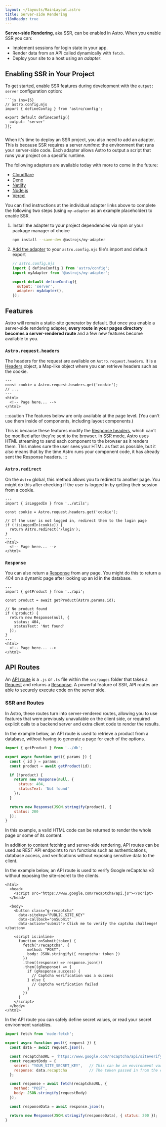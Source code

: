 ```yaml
---
layout: ~/layouts/MainLayout.astro
title: Server-side Rendering
i18nReady: true
---
```


**Server-side Rendering**, aka SSR, can be enabled in Astro. When you enable SSR you can:

- Implement sessions for login state in your app.
- Render data from an API called dynamically with `fetch`.
- Deploy your site to a host using an *adapter*.

## Enabling SSR in Your Project

To get started, enable SSR features during development with the `output: server` configuration option:

    ```js ins={5}
    // astro.config.mjs
    import { defineConfig } from 'astro/config';

    export default defineConfig({
      output: 'server'
    });
    ```

When it's time to deploy an SSR project, you also need to add an adapter. This is because SSR requires a server _runtime_: the environment that runs your server-side code. Each adapter allows Astro to output a script that runs your project on a specific runtime.

The following adapters are available today with more to come in the future:

- [Cloudflare](/en/guides/integrations-guide/cloudflare/)
- [Deno](/en/guides/integrations-guide/deno/)
- [Netlify](/en/guides/integrations-guide/netlify/)
- [Node.js](/en/guides/integrations-guide/node/)
- [Vercel](/en/guides/integrations-guide/vercel/)

You can find instructions at the individual adapter links above to complete the following two steps (using `my-adapter` as an example placeholder) to enable SSR.
1. Install the adapter to your project dependencies via npm or your package manager of choice

    ```bash
    npm install --save-dev @astrojs/my-adapter
    ```
1. [Add the adapter](/en/reference/configuration-reference/) to your `astro.config.mjs` file's import and default export

    ```js ins={3,6-7}
    // astro.config.mjs
    import { defineConfig } from 'astro/config';
    import myAdapter from '@astrojs/my-adapter';

    export default defineConfig({
      output: 'server',
      adapter: myAdapter(),
    });
    ```

## Features

Astro will remain a static-site generator by default. But once you enable a server-side rendering adapter, **every route in your pages directory becomes a server-rendered route** and a few new features become available to you.

### `Astro.request.headers`

The headers for the request are available on `Astro.request.headers`. It is a [Headers](https://developer.mozilla.org/en-US/docs/Web/API/Headers) object, a Map-like object where you can retrieve headers such as the cookie.

```astro title="src/pages/index.astro" {2}
---
const cookie = Astro.request.headers.get('cookie');
// ...
---
<html>
  <!-- Page here... -->
</html>
```

:::caution
The features below are only available at the page level. (You can't use them inside of components, including layout components.)

This is because these features modify the [Response headers](https://developer.mozilla.org/en-US/docs/Glossary/Response_header), which can't be modified after they're sent to the browser. In SSR mode, Astro uses HTML streaming to send each component to the browser as it renders them. This makes sure the user sees your HTML as fast as possible, but it also means that by the time Astro runs your component code, it has already sent the Response headers.
:::

### `Astro.redirect`

On the `Astro` global, this method allows you to redirect to another page. You might do this after checking if the user is logged in by getting their session from a cookie.

```astro title="src/pages/account.astro" {8}
---
import { isLoggedIn } from '../utils';

const cookie = Astro.request.headers.get('cookie');

// If the user is not logged in, redirect them to the login page
if (!isLoggedIn(cookie)) {
  return Astro.redirect('/login');
}
---
<html>
  <!-- Page here... -->
</html>
```

### `Response`

You can also return a [Response](https://developer.mozilla.org/en-US/docs/Web/API/Response) from any page. You might do this to return a 404 on a dynamic page after looking up an id in the database.

```astro title="src/pages/[id].astro" {8-11}
---
import { getProduct } from '../api';

const product = await getProduct(Astro.params.id);

// No product found
if (!product) {
  return new Response(null, {
    status: 404,
    statusText: 'Not found'
  });
}
---
<html>
  <!-- Page here... -->
</html>
```

## API Routes

An [API route](https://medium.com/@rajat_m/what-are-restful-routes-and-how-to-use-them-929129ae7bf6) is a `.js` or `.ts` file within the `src/pages` folder that takes a [Request](https://developer.mozilla.org/en-US/docs/Web/API/Request) and returns a [Response](https://developer.mozilla.org/en-US/docs/Web/API/Response). A powerful feature of SSR, API routes are able to securely execute code on the server side.

### SSR and Routes

In Astro, these routes turn into server-rendered routes, allowing you to use features that were previously unavailable on the client side, or required explicit calls to a backend server and extra client code to render the results. 

In the example below, an API route is used to retrieve a product from a database, without having to generate a page for each of the options. 

```js title="src/pages/[id].js"
import { getProduct } from '../db';

export async function get({ params }) {
  const { id } = params;
  const product = await getProduct(id);

  if (!product) {
    return new Response(null, {
      status: 404,
      statusText: 'Not found'
    });
  }

  return new Response(JSON.stringify(product), {
    status: 200
  });
}
```

In this example, a valid HTML code can be returned to render the whole page or some of its content.


In addition to content fetching and server-side rendering, API routes can be used as REST API endpoints to run functions such as authentications, database access, and verifications without exposing sensitive data to the client.

In the example below, an API route is used to verify Google reCaptcha v3 without exposing the site-secret to the clients.


```astro title="src/pages/index.astro"
<html>
  <head>
    <script src="https://www.google.com/recaptcha/api.js"></script>
  </head>

  <body>
    <button class="g-recaptcha" 
      data-sitekey="PUBLIC_SITE_KEY" 
      data-callback="onSubmit" 
      data-action="submit"> Click me to verify the captcha challenge! </button>

    <script is:inline>
      function onSubmit(token) {
        fetch("/recaptcha", {
          method: "POST",
          body: JSON.stringify({ recaptcha: token })
        })
        .then((response) => response.json())
        .then((gResponse) => {
          if (gResponse.success) {
            // Captcha verification was a success
          } else {
            // Captcha verification failed
          }
        })
      }
    </script>
  </body>
</html>
```

In the API route you can safely define secret values, or read your secret environment variables.

```js title="src/pages/recaptcha.js"
import fetch from 'node-fetch';

export async function post({ request }) {
  const data = await request.json();

  const recaptchaURL = 'https://www.google.com/recaptcha/api/siteverify';
  const requestBody = {
    secret: "YOUR_SITE_SECRET_KEY",   // This can be an environment variable
    response: data.recaptcha          // The token passed in from the client
  };

  const response = await fetch(recaptchaURL, {
    method: "POST",
    body: JSON.stringify(requestBody)
  });

  const responseData = await response.json();

  return new Response(JSON.stringify(responseData), { status: 200 });
}
```
